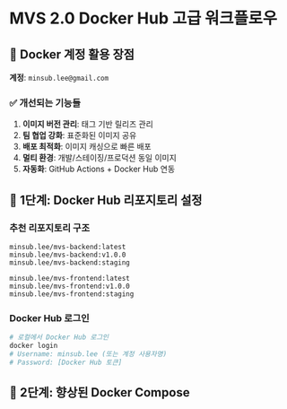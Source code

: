 # MVS 2.0 Docker Hub 고급 워크플로우

## 🎯 **Docker 계정 활용 장점**

**계정**: `minsub.lee@gmail.com`

### **✅ 개선되는 기능들**
1. **이미지 버전 관리**: 태그 기반 릴리즈 관리
2. **팀 협업 강화**: 표준화된 이미지 공유
3. **배포 최적화**: 이미지 캐싱으로 빠른 배포
4. **멀티 환경**: 개발/스테이징/프로덕션 동일 이미지
5. **자동화**: GitHub Actions + Docker Hub 연동

## 🚀 **1단계: Docker Hub 리포지토리 설정**

### **추천 리포지토리 구조**
```
minsub.lee/mvs-backend:latest
minsub.lee/mvs-backend:v1.0.0
minsub.lee/mvs-backend:staging

minsub.lee/mvs-frontend:latest  
minsub.lee/mvs-frontend:v1.0.0
minsub.lee/mvs-frontend:staging
```

### **Docker Hub 로그인**
```bash
# 로컬에서 Docker Hub 로그인
docker login
# Username: minsub.lee (또는 계정 사용자명)
# Password: [Docker Hub 토큰]
```

## 🔧 **2단계: 향상된 Docker Compose**


